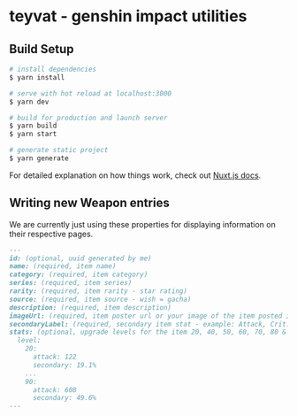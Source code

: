 # teyvat - genshin impact utilities

## Build Setup

```bash
# install dependencies
$ yarn install

# serve with hot reload at localhost:3000
$ yarn dev

# build for production and launch server
$ yarn build
$ yarn start

# generate static project
$ yarn generate
```

For detailed explanation on how things work, check out [Nuxt.js docs](https://nuxtjs.org).


## Writing new Weapon entries

We are currently just using these properties for displaying information on their respective pages.

```markdown
---
id: (optional, uuid generated by me)
name: (required, item name)
category: (required, item category)
series: (required, item series)
rarity: (required, item rarity - star rating)
source: (required, item source - wish = gacha)
description: (required, item description)
imageUrl: (required, item poster url or your image of the item posted in "/images/weapons/[item name].png")
secondaryLabel: (required, secondary item stat - example: Attack, Crit. Chance & many more)
stats: (optional, upgrade levels for the item 20, 40, 50, 60, 70, 80 & 90)
  level:
    20:
      attack: 122
      secondary: 19.1%
    ...
    90:
      attack: 608
      secondary: 49.6%
---
```
